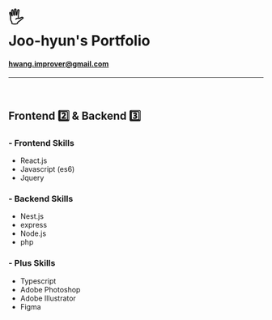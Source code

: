 # 🖐<br>Joo-hyun's Portfolio

#### hwang.improver@gmail.com

---

<br>

## Frontend 2️⃣ & Backend 3️⃣

### - Frontend Skills

- React.js
- Javascript (es6)
- Jquery

### - Backend Skills

- Nest.js
- express
- Node.js
- php

### - Plus Skills

- Typescript
- Adobe Photoshop
- Adobe Illustrator
- Figma
